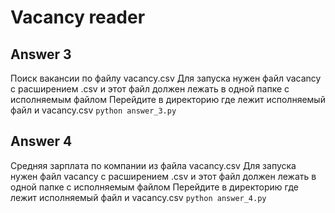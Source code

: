 # Vacancy reader

## Answer 3
Поиск вакансии по файлу vacancy.csv
Для запуска нужен файл vacancy с расширением .csv и этот файл должен лежать в одной папке с исполняемым файлом
Перейдите в директорию где лежит исполняемый файл и vacancy.csv
<code>python answer_3.py</code>

## Answer 4
Средняя зарплата по компании из файла vacancy.csv
Для запуска нужен файл vacancy с расширением .csv и этот файл должен лежать в одной папке с исполняемым файлом
Перейдите в директорию где лежит исполняемый файл и vacancy.csv
<code>python answer_4.py</code>
